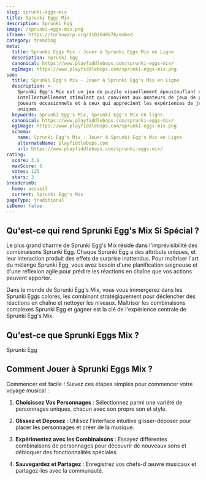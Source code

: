 ```yaml
---
slug: sprunki-eggs-mix
title: Sprunki Eggs Mix
description: Sprunki Egg
image: /sprunki-eggs-mix.png
iframe: https://turbowarp.org/1102648676/embed
category: trending
meta:
  title: Sprunki Eggs Mix - Jouer à Sprunki Eggs Mix en Ligne
  description: Sprunki Egg
  canonical: https://www.playfiddlebops.com/sprunki-eggs-mix/
  ogImage: https://www.playfiddlebops.com/sprunki-eggs-mix.png
seo:
  title: Sprunki Egg's Mix - Jouer à Sprunki Egg's Mix en Ligne
  description: >-
    Sprunki Egg's Mix est un jeu de puzzle visuellement époustouflant et
    intellectuellement stimulant qui convient aux amateurs de jeux de puzzle, aux
    joueurs occasionnels et à ceux qui apprécient les expériences de jeu
    uniques.
  keywords: Sprunki Egg's Mix, Sprunki Egg's Mix en ligne
  canonical: https://www.playfiddlebops.com/sprunki-eggs-mix/
  ogImage: https://www.playfiddlebops.com/sprunki-eggs-mix.png
  schema:
    name: Sprunki Egg's Mix - Jouer à Sprunki Egg's Mix en Ligne
    alternateName: playfiddlebops.com
    url: https://www.playfiddlebops.com/sprunki-eggs-mix/
rating:
  score: 3.9
  maxScore: 5
  votes: 125
  stars: 3
breadcrumb:
  home: accueil
  current: Sprunki Egg's Mix
pageType: traditional
isDemo: false
---
```


## Qu'est-ce qui rend Sprunki Egg's Mix Si Spécial ?

Le plus grand charme de Sprunki Egg's Mix réside dans l'imprévisibilité des combinaisons Sprunki Egg. Chaque Sprunki Egg a des attributs uniques, et leur interaction produit des effets de surprise inattendus. Pour maîtriser l'art du mélange Sprunki Egg, vous avez besoin d'une planification soigneuse et d'une réflexion agile pour prédire les réactions en chaîne que vos actions peuvent apporter.

Dans le monde de Sprunki Egg's Mix, vous vous immergerez dans les Sprunki Eggs colorés, les combinant stratégiquement pour déclencher des réactions en chaîne et nettoyer les niveaux. Maîtriser les combinaisons complexes Sprunki Egg et gagner est la clé de l'expérience centrale de Sprunki Egg's Mix.

## Qu'est-ce que Sprunki Eggs Mix ?

Sprunki Egg

## Comment Jouer à Sprunki Eggs Mix ?

Commencer est facile ! Suivez ces étapes simples pour commencer votre voyage musical :

1. **Choisissez Vos Personnages** : Sélectionnez parmi une variété de personnages uniques, chacun avec son propre son et style.

1. **Glissez et Déposez** : Utilisez l'interface intuitive glisser-déposer pour placer les personnages et créer de la musique.

1. **Expérimentez avec les Combinaisons** : Essayez différentes combinaisons de personnages pour découvrir de nouveaux sons et débloquer des fonctionnalités spéciales.

1. **Sauvegardez et Partagez** : Enregistrez vos chefs-d'œuvre musicaux et partagez-les avec la communauté.